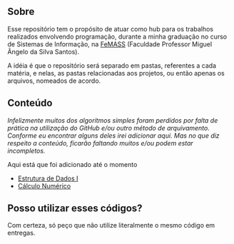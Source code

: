 ## Sobre

Esse repositório tem o propósito de atuar como hub para os trabalhos realizados envolvendo programação, durante a minha graduação no curso de Sistemas de Informação, 
na [FeMASS](https://macae.rj.gov.br/femass/conteudo/titulo/apresentacao) (Faculdade Professor Miguel Ângelo da Silva Santos).  

A idéia é que o repositório será separado em pastas, referentes a cada matéria, e nelas, as pastas relacionadas aos projetos, ou então apenas os arquivos, nomeados de acordo.


## Conteúdo

*Infelizmente muitos dos algorítmos simples foram perdidos por falta de prática na utilização do GitHub e/ou outro método de arquivamento.*  
*Conforme eu encontrar alguns deles irei adicionar aqui. Mas no que diz respeito a conteúdo, ficarão faltando muitos e/ou podem estar incompletos.*

Aqui está que foi adicionado até o momento

- [Estrutura de Dados I](/estrutura-de-dados-1)
- [Cálculo Numérico](/calculo-numerico)

## Posso utilizar esses códigos?

Com certeza, só peço que não utilize literalmente o mesmo código em entregas.

